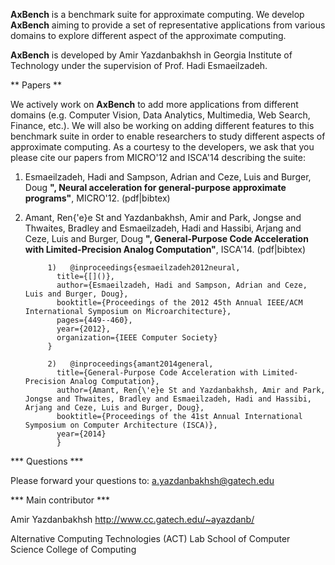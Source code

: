 **AxBench** is a benchmark suite for approximate computing. We develop **AxBench** aiming to provide a set of representative applications from various domains to explore different aspect of the approximate computing.

**AxBench** is developed by Amir Yazdanbakhsh in Georgia Institute of Technology under the supervision of Prof. Hadi Esmaeilzadeh.


** Papers **

We actively work on **AxBench** to add more applications from different domains (e.g. Computer Vision, Data Analytics, Multimedia, Web Search, Finance, etc.). We will also be working on adding different features to this benchmark suite in order to enable researchers to study different aspects of approximate computing.  As a courtesy to the developers, we ask that you please cite our papers from MICRO'12 and ISCA'14 describing the suite:

1. Esmaeilzadeh, Hadi and Sampson, Adrian and Ceze, Luis and Burger, Doug **", Neural acceleration for general-purpose approximate programs"**, MICRO'12. (pdf|bibtex)
2. Amant, Ren{\'e}e St and Yazdanbakhsh, Amir and Park, Jongse and Thwaites, Bradley and Esmaeilzadeh, Hadi and Hassibi, Arjang and Ceze, Luis and Burger, Doug **", General-Purpose Code Acceleration with Limited-Precision Analog Computation"**, ISCA'14. (pdf|bibtex)

            1)   @inproceedings{esmaeilzadeh2012neural,
              title={[]()},
              author={Esmaeilzadeh, Hadi and Sampson, Adrian and Ceze, Luis and Burger, Doug},
              booktitle={Proceedings of the 2012 45th Annual IEEE/ACM International Symposium on Microarchitecture},
              pages={449--460},
              year={2012},
              organization={IEEE Computer Society}
            }

            2)   @inproceedings{amant2014general,
              title={General-Purpose Code Acceleration with Limited-Precision Analog Computation},
              author={Amant, Ren{\'e}e St and Yazdanbakhsh, Amir and Park, Jongse and Thwaites, Bradley and Esmaeilzadeh, Hadi and Hassibi, Arjang and Ceze, Luis and Burger, Doug},
              booktitle={Proceedings of the 41st Annual International Symposium on Computer Architecture (ISCA)},
              year={2014}
              }
*** Questions ***

Please forward your questions to: a.yazdanbakhsh@gatech.edu

*** Main contributor ***

Amir Yazdanbakhsh
http://www.cc.gatech.edu/~ayazdanb/

Alternative Computing Technologies (ACT) Lab
School of Computer Science
College of Computing